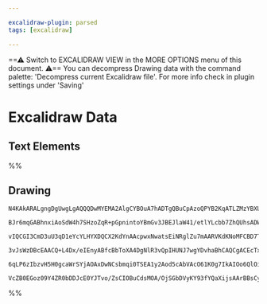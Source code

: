 ```yaml
---

excalidraw-plugin: parsed
tags: [excalidraw]

---
```

==⚠  Switch to EXCALIDRAW VIEW in the MORE OPTIONS menu of this document. ⚠== You can decompress Drawing data with the command palette: 'Decompress current Excalidraw file'. For more info check in plugin settings under 'Saving'


# Excalidraw Data
## Text Elements
%%
## Drawing
```compressed-json
N4KAkARALgngDgUwgLgAQQQDwMYEMA2AlgCYBOuA7hADTgQBuCpAzoQPYB2KqATLZMzYBXUtiRoIACyhQ4zZAHoFAc0JRJQgEYA6bGwC2CgF7N6hbEcK4OCtptbErHALRY8RMpWdx8Q1TdIEfARcZgRmBShcZQUebTiAVho6IIR9BA4oZm4AbXAwUDAiiBJuCAB5AGUhAA5iAHYeJH5i2EQyqCwoZKLITG5nHgBOABYWyBgBgEYANhrtGYSZnkWe

BJr6mqGABhnxiAoSdW4h7SHzoZqR+pGpnintoYBmGv3JBEJlaW41/etlYLcbb7ZhQUhsADWCAAwmx8GxSGUAMRTBCo1E9YqaXDYCHKcFCDjEWHwxESMHWZhwXCBTKYyAAM0I+HwlVggIkgg89IgoPBUIA6kdJD8QWDIQg2TAOeguaV9gSvhxwtk0FN9mxqdg1JM1dtgflIPjhHAAJLEVWoHIAXX2DPI6XN3A4QhZ+0IRKwZVw2x5BKJyuYlpdbsN

vIQCGI3CmD3uU3qD1eYcYLHYXDQCX2KdYnAAcpwxNwatsEiNRglZu7mAARVKdKNoMFCBD7TTCIkAUWC6Uywdd+H2QjgxFw9ejjSuWxj2xq8f2RA4EOd/fnbFxke4DIIYX2nUw3QkfsoABUumUeQzOFBKoQjOJeAbehBL5kAGK4fTM3WodVhvdQABBIhlHTdBggZbosyYKBzAIIDPlA6BNR5PRMlwD0mCdNAQwHMMEU+D0CFPfdzz+IQoDYAAlcJb

3vJsWzDBcEAACQ+L4Dx/eIEnyABfcBbToXA4DgNlR3vQpIHUNJ7wgYDvhaBhCAQCgACEcTxf1iThBFkQZPT9MxCBsBEWkoFNTp9DZfkYW0sl0BRNFHMM4zSFM8y0jU3FjUJLTSQ6cgOCpGkMkg/IjJMkL3P0V9mVZdkZLlKMFJctyLKsiUhWIY40D4MKUsitLxShKUZV5OF5TyiLMiiyjhCVFVo2SqqzIs8otR1aN9Sa1yCrSV8r3fT98G/X9iny

6qLP6zIbzvH5H0gcaWrSYjAOAxDwNCsbmqi0TSEA1y2Aod5cAbVAcO61K0g7IkAIOo6QlOiAaXBKgFOYbBwRZAANbgRhGTMwvez78AATW4J56hmM4RghpYHieCslgUow2AMbgJMgegCGbaNeIu3r9FqnzA0tCBNMM/ESBm+9zrCynfJ0tAMYgFS4UepFoSGTnOdfV8eWo5RXRpZEO2rUXRd5iA8cqnrpqKhA2pgzg+1DYo4ECMxhGYABxUgqdo5d

VcZB0EGoz09Y4ZR0bDDJcE0YJTvo/ZsCIOBuCdsMOA/OjSGbDVyKY93fYQaXijsAArBBsCySovbgABZNhiAQa67YdzdtxDsAeP4Z9mXCdG+J4oA=
```
%%